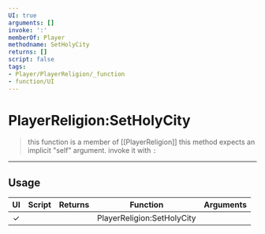```yaml
---
UI: true
arguments: []
invoke: ':'
memberOf: Player
methodname: SetHolyCity
returns: []
script: false
tags:
- Player/PlayerReligion/_function
- function/UI
---
```

# PlayerReligion:SetHolyCity
> this function is a member of [[PlayerReligion]]
> this method expects an implicit "self" argument. invoke it with `:`
-----
## Usage
|  UI | Script | Returns | Function | Arguments |
|:---:|:------:|-------:|:--------:|:---------|
|✓| ||PlayerReligion:SetHolyCity||
